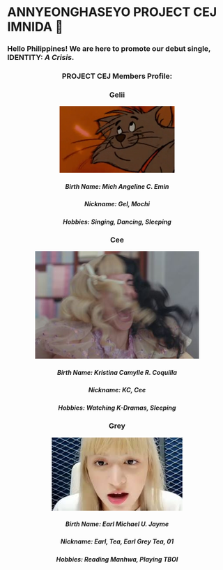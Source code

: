 # ANNYEONGHASEYO **PROJECT CEJ** IMNIDA 🤗

### Hello Philippines! We are here to promote our debut single, **IDENTITY: *A Crisis***.

### <div align="center">PROJECT CEJ Members Profile:
  
  ### <div align="center">**Gelii**
  
  <p align="center">
    <img src="EMIN.png">
  </p>
  
  ##### <div align="center">Birth Name: Mich Angeline C. Emin
  
  ##### <div align="center">Nickname: Gel, Mochi
  
  ##### <div align="center">Hobbies: Singing, Dancing, Sleeping
      

  ### <div align="center">**Cee**
  
  <p align="center">
    <img src="COQUILLA.JPG">
  </p>
  
  ##### <div align="center">Birth Name: Kristina Camylle R. Coquilla
  
  ##### <div align="center">Nickname: KC, Cee
  
  ##### <div align="center">Hobbies: Watching K-Dramas, Sleeping
      
      
  ### <div align="center">**Grey**
  
  <p align="center">
    <img src="JAYME.jfif">
  </p>
  
  ##### <div align="center">Birth Name: Earl Michael U. Jayme
  
  ##### <div align="center">Nickname: Earl, Tea, Earl Grey Tea, 01
  
  ##### <div align="center">Hobbies: Reading Manhwa, Playing TBOI
